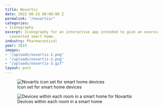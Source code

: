 ```yaml
---
title: Novartis
date: 2022-08-23 00:00:00 Z
permalink: "/novartis/"
categories:
- Iconography
excerpt: Iconography for an interactive app intended to give an overview of a fully
  connected smart home.
industry: Pharmaceutical
year: 2015
images:
- "/uploads/novartis-1.png"
- "/uploads/novartis-2.png"
- "/uploads/novartis-3.gif"
layout: post
---
```


<figure>
    <img src="/uploads/novartis-2.png" alt="Novartis icon set for smart home devices">
     <figcaption>Icon set for smart home devices</figcaption>
</figure>

<figure>
    <img src="/uploads/novartis-3.gif" alt="Devices within each room in a smart home for Novartis">
     <figcaption>Devices within each room in a smart home
</figcaption>
</figure>